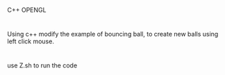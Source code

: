 C++ OPENGL
#
Using c++ modify the example of bouncing ball, to create new balls using left click mouse.
#
use Z.sh to run the code
